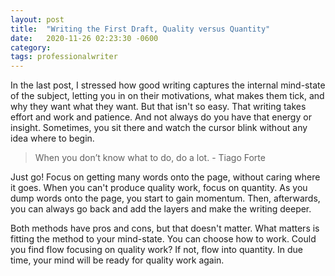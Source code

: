 ```yaml
---
layout: post
title:  "Writing the First Draft, Quality versus Quantity"
date:   2020-11-26 02:23:30 -0600
category: 
tags: professionalwriter
---
```

In the last post, I stressed how good writing captures the internal mind-state of the subject, letting you in on their motivations, what makes them tick, and why they want what they want. But that isn't so easy. That writing takes effort and work and patience. And not always do you have that energy or insight. Sometimes, you sit there and watch the cursor blink without any idea where to begin.

> When you don’t know what to do, do a lot. - Tiago Forte

Just go! Focus on getting many words onto the page, without caring where it goes. When you can't produce quality work, focus on quantity. As you dump words onto the page, you start to gain momentum. Then, afterwards, you can always go back and add the layers and make the writing deeper.

Both methods have pros and cons, but that doesn't matter. What matters is fitting the method to your mind-state. You can choose how to work. Could you find flow focusing on quality work? If not, flow into quantity. In due time, your mind will be ready for quality work again.